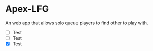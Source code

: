 # Apex-LFG
An web app that allows solo queue players to find other to play with.

- [ ] Test
- [ ] Test
- [X] Test
